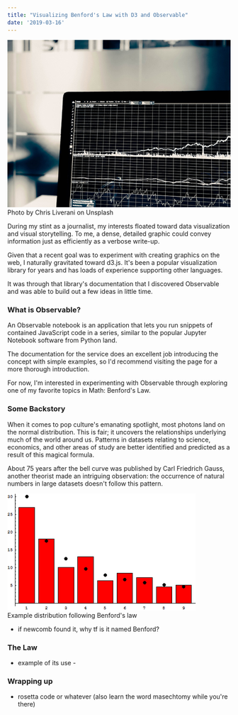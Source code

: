 ```yaml
---
title: "Visualizing Benford's Law with D3 and Observable"
date: '2019-03-16'
---
```


<div id="img-container">
<img id="stats-img" src="./images/stats.jpg">
<div class="src-container"><span class="source">Photo by Chris Liverani on Unsplash</span></div>
</div>

During my stint as a journalist, my interests floated toward data visualization and visual storytelling. To me, a dense, detailed graphic could convey information just as efficiently as a verbose write-up.

Given that a recent goal was to experiment with creating graphics on the web, I naturally gravitated toward d3.js. It's been a popular visualization library for years and has loads of experience supporting other languages.

It was through that library's documentation that I discovered Observable and was able to build out a few ideas in little time.

### What is Observable?

An Observable notebook is an application that lets you run snippets of contained JavaScript code in a series, similar to the popular Jupyter Notebook software from Python land.

The documentation for the service does an excellent job introducing the concept with simple examples, so I'd recommend visiting the page for a more thorough introduction.

For now, I'm interested in experimenting with Observable through exploring one of my favorite topics in Math: Benford's Law.

### Some Backstory

When it comes to pop culture's emanating spotlight, most photons land on the normal distribution. This is fair; it uncovers the relationships underlying much of the world around us. Patterns in datasets relating to science, economics, and other areas of study are better identified and predicted as a result of this magical formula.

About 75 years after the bell curve was published by Carl Friedrich Gauss, another theorist made an intriguing observation: the occurrence of natural numbers in large datasets doesn't follow this pattern.

<div id="img-container">
<img id="benford-img" src="./images/benford_example.png">
<div class="src-container"><span class="source">Example distribution following Benford's law</span></div>
</div>

- if newcomb found it, why tf is it named Benford?

### The Law

- example of its use -

### Wrapping up

- rosetta code or whatever (also learn the word masechtomy while you're there)
